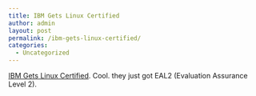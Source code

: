 ```yaml
---
title: IBM Gets Linux Certified
author: admin
layout: post
permalink: /ibm-gets-linux-certified/
categories:
  - Uncategorized
---
```

[IBM Gets Linux Certified][1]. Cool. they just got EAL2 (Evaluation Assurance Level 2).

 [1]: http://www.fcw.com/fcw/articles/2003/0804/web-linx-08-06-03.asp